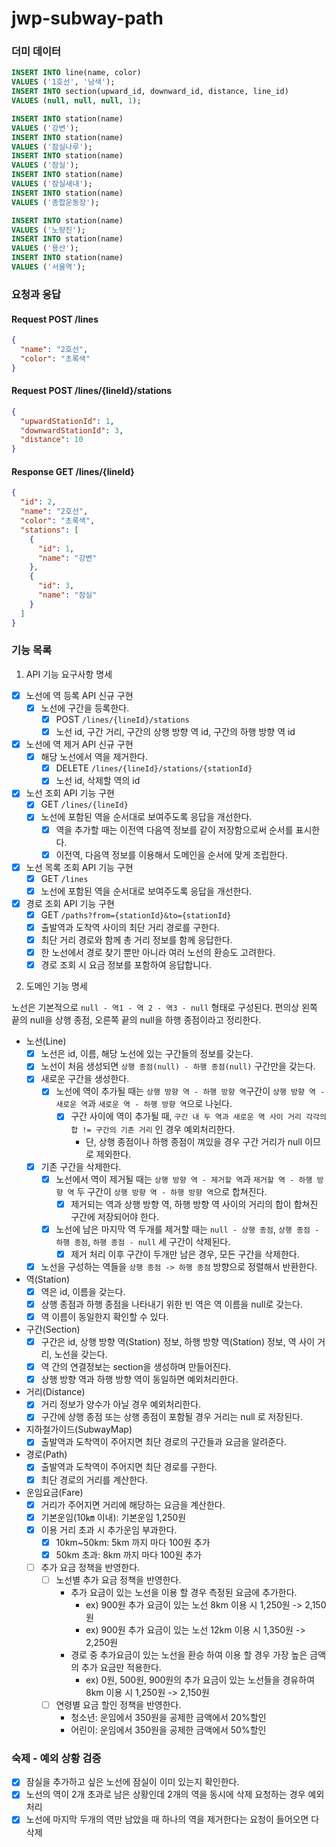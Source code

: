# jwp-subway-path

### 더미 데이터

```sql
INSERT INTO line(name, color)
VALUES ('1호선', '남색');
INSERT INTO section(upward_id, downward_id, distance, line_id)
VALUES (null, null, null, 1);

INSERT INTO station(name)
VALUES ('강변');
INSERT INTO station(name)
VALUES ('잠실나루');
INSERT INTO station(name)
VALUES ('잠실');
INSERT INTO station(name)
VALUES ('잠실새내');
INSERT INTO station(name)
VALUES ('종합운동장');

INSERT INTO station(name)
VALUES ('노량진');
INSERT INTO station(name)
VALUES ('용산');
INSERT INTO station(name)
VALUES ('서울역');
```

### 요청과 응답

#### Request POST /lines

```json
{
  "name": "2호선",
  "color": "초록색"
}
```

#### Request POST /lines/{lineId}/stations

```json
{
  "upwardStationId": 1,
  "downwardStationId": 3,
  "distance": 10
}
```

#### Response GET /lines/{lineId}

```json
{
  "id": 2,
  "name": "2호선",
  "color": "초록색",
  "stations": [
    {
      "id": 1,
      "name": "강변"
    },
    {
      "id": 3,
      "name": "잠실"
    }
  ]
}
```

### 기능 목록

1. API 기능 요구사항 명세

- [x] 노선에 역 등록 API 신규 구현
    - [x] 노선에 구간을 등록한다.
        - [x] POST `/lines/{lineId}/stations`
        - [x] 노선 id, 구간 거리, 구간의 상행 방향 역 id, 구간의 하행 방향 역 id
- [x] 노선에 역 제거 API 신규 구현
    - [x] 해당 노선에서 역을 제거한다.
        - [x] DELETE `/lines/{lineId}/stations/{stationId}`
        - [x] 노선 id, 삭제할 역의 id
- [x] 노선 조회 API 기능 구현
    - [x] GET `/lines/{lineId}`
    - [x] 노선에 포함된 역을 순서대로 보여주도록 응답을 개선한다.
        - [x] 역을 추가할 때는 이전역 다음역 정보를 같이 저장함으로써 순서를 표시한다.
        - [x] 이전역, 다음역 정보를 이용해서 도메인을 순서에 맞게 조립한다.
- [x] 노선 목록 조회 API 기능 구현
    - [x] GET `/lines`
    - [x] 노선에 포함된 역을 순서대로 보여주도록 응답을 개선한다.
- [x] 경로 조회 API 기능 구현
    - [x] GET `/paths?from={stationId}&to={stationId}`
    - [x] 출발역과 도착역 사이의 최단 거리 경로를 구한다.
    - [x] 최단 거리 경로와 함께 총 거리 정보를 함께 응답한다.
    - [x] 한 노선에서 경로 찾기 뿐만 아니라 여러 노선의 환승도 고려한다.
    - [x] 경로 조회 시 요금 정보를 포함하여 응답합니다.

2. 도메인 기능 명세

노선은 기본적으로 `null - 역1 - 역 2 - 역3 - null` 형태로 구성된다.
편의상 왼쪽 끝의 null을 상행 종점, 오른쪽 끝의 null을 하행 종점이라고 정리한다.

- 노선(Line)
    - [x] 노선은 id, 이름, 해당 노선에 있는 구간들의 정보를 갖는다.
    - [x] 노선이 처음 생성되면 `상행 종점(null) - 하행 종점(null)` 구간만을 갖는다.
    - [x] 새로운 구간을 생성한다.
        - [x] 노선에 역이 추가될 때는 `상행 방향 역 - 하행 방향 역`구간이 `상행 방향 역 - 새로운 역`과 `새로운 역 - 하행 방향 역`으로 나뉜다.
            - [x] 구간 사이에 역이 추가될 때, `구간 내 두 역과 새로운 역 사이 거리 각각의 합 != 구간의 기존 거리` 인 경우 예외처리한다.
                - 단, 상행 종점이나 하행 종점이 껴있을 경우 구간 거리가 null 이므로 제외한다.
    - [x] 기존 구간을 삭제한다.
        - [x] 노선에서 역이 제거될 때는 `상행 방향 역 - 제거할 역`과 `제거할 역 - 하행 방향 역` 두 구간이 `상행 방향 역 - 하행 방향 역`으로 합쳐진다.
            - [x] 제거되는 역과 상행 방향 역, 하행 방향 역 사이의 거리의 합이 합쳐진 구간에 저장되어야 한다.
        - [x] 노선에 남은 마지막 역 두개를 제거할 때는 `null - 상행 종점`, `상행 종점 - 하행 종점`, `하행 종점 - null` 세 구간이 삭제된다.
            - [x] 제거 처리 이후 구간이 두개만 남은 경우, 모든 구간을 삭제한다.
    - [x] 노선을 구성하는 역들을 `상행 종점 -> 하행 종점` 방향으로 정렬해서 반환한다.

- 역(Station)
    - [x] 역은 id, 이름을 갖는다.
    - [x] 상행 종점과 하행 종점을 나타내기 위한 빈 역은 역 이름을 null로 갖는다.
    - [x] 역 이름이 동일한지 확인할 수 있다.

- 구간(Section)
    - [x] 구간은 id, 상행 방향 역(Station) 정보, 하행 방향 역(Station) 정보, 역 사이 거리, 노선을 갖는다.
    - [x] 역 간의 연결정보는 section을 생성하며 만들어진다.
    - [x] 상행 방향 역과 하행 방향 역이 동일하면 예외처리한다.

- 거리(Distance)
    - [x] 거리 정보가 양수가 아닐 경우 예외처리한다.
    - [x] 구간에 상행 종점 또는 상행 종점이 포함될 경우 거리는 null 로 저장된다.

- 지하철가이드(SubwayMap)
    - [x] 출발역과 도착역이 주어지면 최단 경로의 구간들과 요금을 알려준다.

- 경로(Path)
    - [x] 출발역과 도착역이 주어지면 최단 경로를 구한다.
    - [x] 최단 경로의 거리를 계산한다.

- 운임요금(Fare)
    - [x] 거리가 주어지면 거리에 해당하는 요금을 계산한다.
    - [x] 기본운임(10㎞ 이내): 기본운임 1,250원
    - [x] 이용 거리 초과 시 추가운임 부과한다.
        - [x] 10km~50km: 5km 까지 마다 100원 추가
        - [x] 50km 초과: 8km 까지 마다 100원 추가
    - [ ] 추가 요금 정책을 반영한다.
        - [ ] 노선별 추가 요금 정책을 반영한다.
            - 추가 요금이 있는 노선을 이용 할 경우 측정된 요금에 추가한다.
                - ex) 900원 추가 요금이 있는 노선 8km 이용 시 1,250원 -> 2,150원
                - ex) 900원 추가 요금이 있는 노선 12km 이용 시 1,350원 -> 2,250원
            - 경로 중 추가요금이 있는 노선을 환승 하여 이용 할 경우 가장 높은 금액의 추가 요금만 적용한다.
                - ex) 0원, 500원, 900원의 추가 요금이 있는 노선들을 경유하여 8km 이용 시 1,250원 -> 2,150원
        - [ ] 연령별 요금 할인 정책을 반영한다.
            - 청소년: 운임에서 350원을 공제한 금액에서 20%할인
            - 어린이: 운임에서 350원을 공제한 금액에서 50%할인

### 숙제 - 예외 상황 검증

- [x] 잠실을 추가하고 싶은 노선에 잠실이 이미 있는지 확인한다.
- [x] 노선의 역이 2개 초과로 남은 상황인데 2개의 역을 동시에 삭제 요청하는 경우 예외처리
- [x] 노선에 마지막 두개의 역만 남았을 때 하나의 역을 제거한다는 요청이 들어오면 다 삭제
